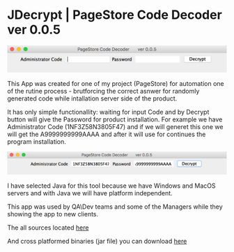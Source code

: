 # JDecrypt | PageStore Code Decoder ver 0.0.5

![](https://github.com/kyxap/JDecrypt/blob/master/img/jdecryptor_empty.png)

This App was created for one of my project (PageStore) for automation one of the rutine process - brutforcing the correct asnwer for randomly generated code while intallation server side of the product.

It has only simple functionallity: waiting for input Code and by Decrypt button will give the Password for product installation.
For example we have Administrator Code (1NF3Z58N3805F47) and if we will generet this one we will get the A9999999999AAAA and after it will use for continues the program installation.

![](https://github.com/kyxap/JDecrypt/blob/master/img/jdecryptor_with_input.png)

I have selected Java for this tool because we have Windows and MacOS servers and with Java we will have platform independent.

This app was used by QA\Dev teams and some of the Managers while they showing the app to new clients.

The all sources located [here](https://github.com/kyxap/JDecrypt/tree/master/PS5_JDecryptor_with_AWT/src/com/kukharuk/jdecrypter/awt)

And cross platformed binaries (jar file) you can download [here](https://github.com/kyxap/JDecrypt/blob/master/JDecryptor_005.jar)

